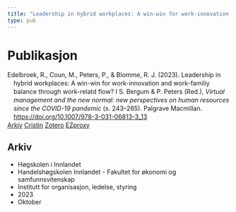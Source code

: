 ```yaml
---
title: "Leadership in hybrid workplaces: A win-win for work-innovation and work-familiy balance through work-relatd flow?"
type: pub
---
```

<h1>Publikasjon</h1>
<article id="csl-bib-container-IZPT6J9G" class="csl-bib-container">
  <div class="csl-bib-body" style="line-height: 1.35; padding-left: 1em; text-indent:-1em;">
  <div class="csl-entry">Edelbroek, R., Coun, M., Peters, P., &amp; Blomme, R. J. (2023). Leadership in hybrid workplaces: A win-win for work-innovation and work-familiy balance through work-relatd flow? I S. Bergum &amp; P. Peters (Red.), <i>Virtual management and the new normal: new perspectives on human resources since the COVID-19 pandemic</i> (s. 243&#x2013;265). Palgrave Macmillan. <a href="https://doi.org/10.1007/978-3-031-06813-3_13">https://doi.org/10.1007/978-3-031-06813-3_13</a></div>
</div>
  <div class="csl-bib-buttons">
    <a href="#taxonomy-article-IZPT6J9G" class="csl-bib-button">Arkiv</a>
    <a href="https://app.cristin.no/results/show.jsf?id=2190643" alt="Cristin URL" class="csl-bib-button">Cristin</a>
    <a href="http://zotero.org/groups/5022929/items/IZPT6J9G" alt="Zotero URL" class="csl-bib-button">Zotero</a>
    <a href="http://ezproxy.inn.no/login?url=https://doi.org/10.1007/978-3-031-06813-3_13" class="csl-bib-button">EZproxy</a>
  </div>
  <div id="csl-bib-meta-container-IZPT6J9G"></div>
</article>
<div id="csl-bib-meta-IZPT6J9G" class="csl-bib-meta">
  <article id="taxonomy-article-IZPT6J9G" class="taxonomy-article">
    <h1>Arkiv</h1>
    <ul>
      <li>Høgskolen i Innlandet</li>
      <li>Handelshøgskolen Innlandet - Fakultet for økonomi og samfunnsvitenskap</li>
      <li>Institutt for organisasjon, ledelse, styring</li>
      <li>2023</li>
      <li>Oktober</li>
    </ul>
  </article>
</div>
